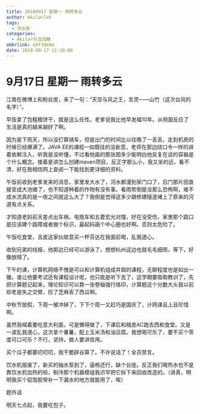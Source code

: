 ```yaml
---
title: 20180917 星期一 雨转多云
author: Akilarlxh
tags:
  - 流水账
categories:
  - Akilarの泡泡糖
abbrlink: e9f39e8e
date: 2018-09-17 11:20:00
---
```

# 9月17日 星期一 雨转多云

江南在微博上和粉丝皮，来了一句：“天空与风之王，言灵——山竹（这次台风的名字）”。

早饭拿了包粗粮饼干，就是这么任性。老爹说我比他早发福10年。从侧面反应了生活是真的越来越好了啊。

因为是下雨天，所以没打算骑车，但是出门的时间比以往晚了一丢丢，走到机房的时候已经爆满了。JAVA EE的课程一如既往的没新意，老师在那边绕口令一样的讲着依赖注入，听我是没听懂，不过看他画的那张图多少能明白他反复在说的容器是个什么概念。接着是讲怎么创建maven项目，反正字那么小，我又坐的远，看不清，好在我相信网上查阅一下能找到更详细的资料。

午饭前收到老爹发来的消息，家里发大水了，河水都漫到家门口了，后门那片田直接变成大池塘了，也不知道种着的作物有没有事。看雨势倒是没那么恐怖啊，难不成水流真的是一夜之间就这么大了？我倒是觉得这多少跟修建隧道堵上了原来的河道有点关系。

才知道老妈前天差点出车祸，电瓶车和五菱宏光对撞，好在没受伤，家里那个路口是应该建个路障或者做个标识，最起码画个中心圈也好啊。否则太危险了。

午饭吃食堂，吉皮这家伙故意买一杯芬达在我面前喝，乱我道心。

收到兄弟的线报，他那边已经可以游泳了。想想杭州这边也就毛毛细雨，等下，好像放晴了。

下午的课，计算机网络不愧是可以和计算机组成并肩的课程，无聊程度也是如出一辙。谁让他要考试还有课程设计呢，也只能是听下去了，这学期要吸取教训了，先把计算题记起来，理论知识可以靠一张卷轴强行烙印，计算题这个分数大头我以前却老是失之交臂，捡了芝麻丢了西瓜啊。

中秋节放假，下周一被冲掉了，下下个周一又赶巧是国庆了，计网课且上且珍惜啊。

虽然我喊着要吃意大利面，可是懒得做了，下课后和楠皮AC跑去西和食堂。又是一波乱我道心，这次拿个番薯，配上玉米汤和油豆腐。我想喝可乐了，要不买个零度可口可乐？不行，坚持，做人要讲信用。

买个瓜子都要叨叨叨，我干脆辟谷算了。不许说话了！全员禁言。

饮水机报废了，新买的抽水泵到了，逼格还行，缺个台座。反正我们喝热水也不是靠饮水机加热的啦，制冷那个机器模组我迟早把它拆下来回收改造的。（讲真，明明我买个铝箔胶带补一下漏水的地方就能用了，唉）

题外话

明天七点起，我要吃包子。
